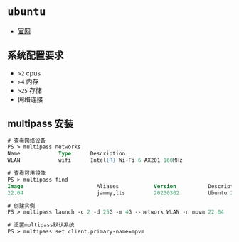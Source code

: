 # `ubuntu`
- [官网](https://cn.ubuntu.com/)

## 系统配置要求
- `>2` cpus
- `>4` 内存
- `>25` 存储
- 网络连接

## multipass 安装
```ps
# 查看网络设备
PS > multipass networks
Name            Type      Description
WLAN            wifi      Intel(R) Wi-Fi 6 AX201 160MHz

# 查看可用镜像
PS > multipass find
Image                       Aliases           Version          Description
22.04                       jammy,lts         20230302         Ubuntu 22.04 LTS

# 创建实例
PS > multipass launch -c 2 -d 25G -m 4G --network WLAN -n mpvm 22.04

# 设置multipass默认系统
PS > multipass set client.primary-name=mpvm
```
